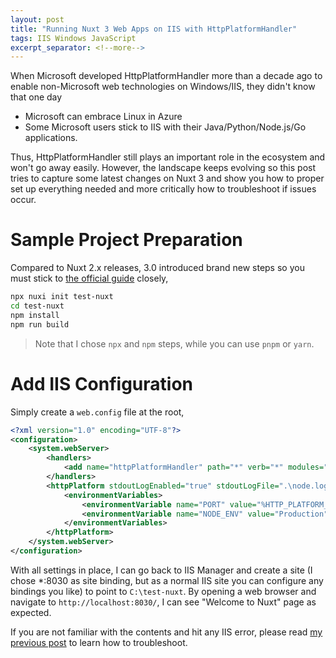 ```yaml
---
layout: post
title: "Running Nuxt 3 Web Apps on IIS with HttpPlatformHandler"
tags: IIS Windows JavaScript
excerpt_separator: <!--more-->
---
```


When Microsoft developed HttpPlatformHandler more than a decade ago to enable non-Microsoft web technologies on Windows/IIS, they didn't know that one day

* Microsoft can embrace Linux in Azure
* Some Microsoft users stick to IIS with their Java/Python/Node.js/Go applications.

Thus, HttpPlatformHandler still plays an important role in the ecosystem and won't go away easily. However, the landscape keeps evolving so this post tries to capture some latest changes on Nuxt 3 and show you how to proper set up everything needed and more critically how to troubleshoot if issues occur.
<!--more-->

# Sample Project Preparation

Compared to Nuxt 2.x releases, 3.0 introduced brand new steps so you must stick to [the official guide](https://nuxt.com/docs/getting-started/installation#new-project) closely,

``` bash
npx nuxi init test-nuxt
cd test-nuxt
npm install
npm run build
```

> Note that I chose `npx` and `npm` steps, while you can use `pnpm` or `yarn`.

# Add IIS Configuration

Simply create a `web.config` file at the root,

``` xml
<?xml version="1.0" encoding="UTF-8"?>
<configuration>
    <system.webServer>
        <handlers>
            <add name="httpPlatformHandler" path="*" verb="*" modules="httpPlatformHandler" resourceType="Unspecified" requireAccess="Script" />
        </handlers>
        <httpPlatform stdoutLogEnabled="true" stdoutLogFile=".\node.log" startupTimeLimit="20" processPath="C:\Users\<user name>\AppData\Roaming\nvm\v16.13.2\node.exe" arguments=".output\server\index.mjs">
            <environmentVariables>
                <environmentVariable name="PORT" value="%HTTP_PLATFORM_PORT%" />
                <environmentVariable name="NODE_ENV" value="Production" />
            </environmentVariables>
        </httpPlatform>
    </system.webServer>
</configuration>
```

With all settings in place, I can go back to IIS Manager and create a site (I chose *:8030 as site binding, but as a normal IIS site you can configure any bindings you like) to point to `C:\test-nuxt`. By opening a web browser and navigate to `http://localhost:8030/`, I can see "Welcome to Nuxt" page as expected.

If you are not familiar with the contents and hit any IIS error, please read [my previous post](/running-nodejs-web-apps-on-iis-with-httpplatformhandler/) to learn how to troubleshoot.
